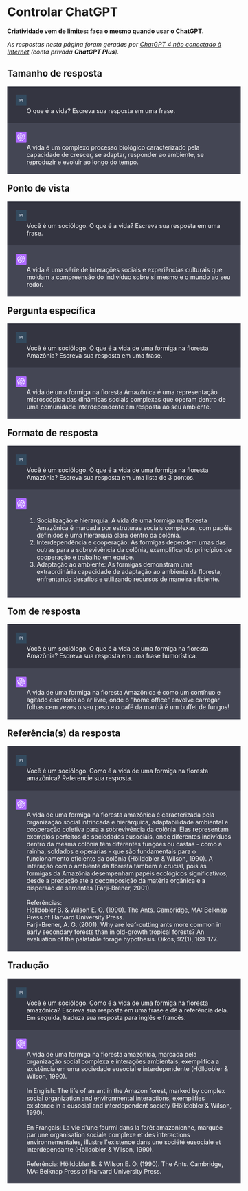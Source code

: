 # Controlar ChatGPT

**Criatividade vem de limites: faça o mesmo quando usar o ChatGPT.**

*As respostas nesta página foram geradas por [ChatGPT 4 não conectado à Internet](https://chat.openai.com/?model=gpt-4) (conta privada **ChatGPT Plus**).*

## Tamanho de resposta

<div style="width:100%; float:left; background-color:#343541; color:white; padding:20px; margin: 0;">
<div style="width:5%; float:left; padding-right:20px;"><img src="../imagens/PI.png"></div>
<div style="width:95%; float:right">O que é a vida? Escreva sua resposta em uma frase.</div>
</div>

<div style="width:100%; float:left; background-color:#444654; color:white; padding:20px; margin: 0; margin-bottom: 20px;">
<div style="width:5%; float:left; padding-right:20px;"><img src="../imagens/openai.png"></div>
<div style="width:95%; float:right">A vida é um complexo processo biológico caracterizado pela capacidade de crescer, se adaptar, responder ao ambiente, se reproduzir e evoluir ao longo do tempo.</div>
</div>

## Ponto de vista

<div style="width:100%; float:left; background-color:#343541; color:white; padding:20px; margin: 0;">
<div style="width:5%; float:left; padding-right:20px;"><img src="../imagens/PI.png"></div>
<div style="width:95%; float:right">Você é um sociólogo. O que é a vida? Escreva sua resposta em uma frase.</div>
</div>

<div style="width:100%; float:left; background-color:#444654; color:white; padding:20px; margin: 0; margin-bottom: 20px;">
<div style="width:5%; float:left; padding-right:20px;"><img src="../imagens/openai.png"></div>
<div style="width:95%; float:right">A vida é uma série de interações sociais e experiências culturais que moldam a compreensão do indivíduo sobre si mesmo e o mundo ao seu redor.</div>
</div>

## Pergunta específica

<div style="width:100%; float:left; background-color:#343541; color:white; padding:20px; margin: 0;">
<div style="width:5%; float:left; padding-right:20px;"><img src="../imagens/PI.png"></div>
<div style="width:95%; float:right">Você é um sociólogo. O que é a vida de uma formiga na floresta Amazônia? Escreva sua resposta em uma frase.</div>
</div>

<div style="width:100%; float:left; background-color:#444654; color:white; padding:20px; margin: 0; margin-bottom: 20px;">
<div style="width:5%; float:left; padding-right:20px;"><img src="../imagens/openai.png"></div>
<div style="width:95%; float:right">A vida de uma formiga na floresta Amazônica é uma representação microscópica das dinâmicas sociais complexas que operam dentro de uma comunidade interdependente em resposta ao seu ambiente.</div>
</div>

## Formato de resposta

<div style="width:100%; float:left; background-color:#343541; color:white; padding:20px; margin: 0;">
<div style="width:5%; float:left; padding-right:20px;"><img src="../imagens/PI.png"></div>
<div style="width:95%; float:right">Você é um sociólogo. O que é a vida de uma formiga na floresta Amazônia? Escreva sua resposta em uma lista de 3 pontos.</div>
</div>

<div style="width:100%; float:left; background-color:#444654; color:white; padding:20px; margin: 0; margin-bottom: 20px;">
<div style="width:5%; float:left; padding-right:20px;"><img src="../imagens/openai.png"></div>
<div style="width:95%; float:right"><ol><li>Socialização e hierarquia: A vida de uma formiga na floresta Amazônica é marcada por estruturas sociais complexas, com papéis definidos e uma hierarquia clara dentro da colônia.</li><li>Interdependência e cooperação: As formigas dependem umas das outras para a sobrevivência da colônia, exemplificando princípios de cooperação e trabalho em equipe.</li><li>Adaptação ao ambiente: As formigas demonstram uma extraordinária capacidade de adaptação ao ambiente da floresta, enfrentando desafios e utilizando recursos de maneira eficiente.</li></ol>
</div></div>

## Tom de resposta

<div style="width:100%; float:left; background-color:#343541; color:white; padding:20px; margin: 0;">
<div style="width:5%; float:left; padding-right:20px;"><img src="../imagens/PI.png"></div>
<div style="width:95%; float:right">Você é um sociólogo. O que é a vida de uma formiga na floresta Amazônia? Escreva sua resposta em uma frase humorística.</div>
</div>

<div style="width:100%; float:left; background-color:#444654; color:white; padding:20px; margin: 0; margin-bottom: 20px;">
<div style="width:5%; float:left; padding-right:20px;"><img src="../imagens/openai.png"></div>
<div style="width:95%; float:right">A vida de uma formiga na floresta Amazônica é como um contínuo e agitado escritório ao ar livre, onde o "home office" envolve carregar folhas cem vezes o seu peso e o café da manhã é um buffet de fungos!</div></div>

## Referência(s) da resposta

<div style="width:100%; float:left; background-color:#343541; color:white; padding:20px; margin: 0;">
<div style="width:5%; float:left; padding-right:20px;"><img src="../imagens/PI.png"></div>
<div style="width:95%; float:right">Você é um sociólogo. Como é a vida de uma formiga na floresta amazônica? Referencie sua resposta.</div>
</div>

<div style="width:100%; float:left; background-color:#444654; color:white; padding:20px; margin: 0; margin-bottom: 20px;">
<div style="width:5%; float:left; padding-right:20px;"><img src="../imagens/openai.png"></div>
<div style="width:95%; float:right">A vida de uma formiga na floresta amazônica é caracterizada pela organização social intrincada e hierárquica, adaptabilidade ambiental e cooperação coletiva para a sobrevivência da colônia. Elas representam exemplos perfeitos de sociedades eusociais, onde diferentes indivíduos dentro da mesma colônia têm diferentes funções ou castas - como a rainha, soldados e operárias - que são fundamentais para o funcionamento eficiente da colônia (Hölldobler & Wilson, 1990). A interação com o ambiente da floresta também é crucial, pois as formigas da Amazônia desempenham papéis ecológicos significativos, desde a predação até a decomposição da matéria orgânica e a dispersão de sementes (Farji-Brener, 2001).<br><br>
Referências:<br>
Hölldobler B. & Wilson E. O. (1990). The Ants. Cambridge, MA: Belknap Press of Harvard University Press.<br>
Farji-Brener, A. G. (2001). Why are leaf-cutting ants more common in early secondary forests than in old-growth tropical forests? An evaluation of the palatable forage hypothesis. Oikos, 92(1), 169-177.</div></div>

## Tradução

<div style="width:100%; float:left; background-color:#343541; color:white; padding:20px; margin: 0;">
<div style="width:5%; float:left; padding-right:20px;"><img src="../imagens/PI.png"></div>
<div style="width:95%; float:right">Você é um sociólogo. Como é a vida de uma formiga na floresta amazônica? Escreva sua resposta em uma frase e dê a referência dela. Em seguida, traduza sua resposta para inglês e francês.</div>
</div>

<div style="width:100%; float:left; background-color:#444654; color:white; padding:20px; margin: 0; margin-bottom: 20px;">
<div style="width:5%; float:left; padding-right:20px;"><img src="../imagens/openai.png"></div>
<div style="width:95%; float:right">A vida de uma formiga na floresta amazônica, marcada pela organização social complexa e interações ambientais, exemplifica a existência em uma sociedade eusocial e interdependente (Hölldobler & Wilson, 1990).<br><br>
In English: The life of an ant in the Amazon forest, marked by complex social organization and environmental interactions, exemplifies existence in a eusocial and interdependent society (Hölldobler & Wilson, 1990).<br><br>
En Français: La vie d'une fourmi dans la forêt amazonienne, marquée par une organisation sociale complexe et des interactions environnementales, illustre l'existence dans une société eusociale et interdépendante (Hölldobler & Wilson, 1990).<br><br>
Referência: Hölldobler B. & Wilson E. O. (1990). The Ants. Cambridge, MA: Belknap Press of Harvard University Press.</div></div>
